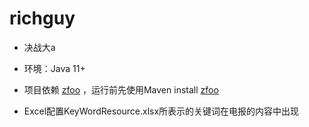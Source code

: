 # richguy

- 决战大a

- 环境：Java 11+

- 项目依赖 [zfoo](https://github.com/zfoo-project/zfoo) ，运行前先使用Maven install [zfoo](https://github.com/zfoo-project/zfoo)

- Excel配置KeyWordResource.xlsx所表示的关键词在电报的内容中出现
